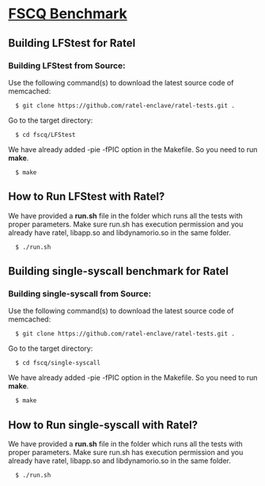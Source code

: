 [FSCQ Benchmark](https://github.com/mit-pdos/fscq)
=======================

Building LFStest for Ratel
-----------------------------

### Building LFStest from Source:

Use the following command(s) to download the latest source code of memcached:
  ```
    $ git clone https://github.com/ratel-enclave/ratel-tests.git .
  ```
Go to the target directory:
  ```
    $ cd fscq/LFStest
  ```
We have already added -pie -fPIC option in the Makefile. So you need to run **make**.
  ```
    $ make
  ```
How to Run LFStest with Ratel?
-----------------------------------
We have provided a **run.sh** file in the folder which runs all the tests with proper parameters. Make sure run.sh has execution permission and you already have ratel, libapp.so and libdynamorio.so in the same folder.
  ```
    $ ./run.sh
  ```
Building single-syscall benchmark for Ratel
-----------------------------

### Building single-syscall from Source:

Use the following command(s) to download the latest source code of memcached:
  ```
    $ git clone https://github.com/ratel-enclave/ratel-tests.git .
  ```
Go to the target directory:
  ```
    $ cd fscq/single-syscall
  ```
We have already added -pie -fPIC option in the Makefile. So you need to run **make**.
  ```
    $ make
  ```
How to Run single-syscall with Ratel?
-----------------------------------
We have provided a **run.sh** file in the folder which runs all the tests with proper parameters. Make sure run.sh has execution permission and you already have ratel, libapp.so and libdynamorio.so in the same folder.
  ```
    $ ./run.sh
  ```